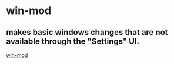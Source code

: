 # win-mod
## makes basic windows changes that are not available through the "Settings" UI.
[win-mod](win-mod.ps1)

